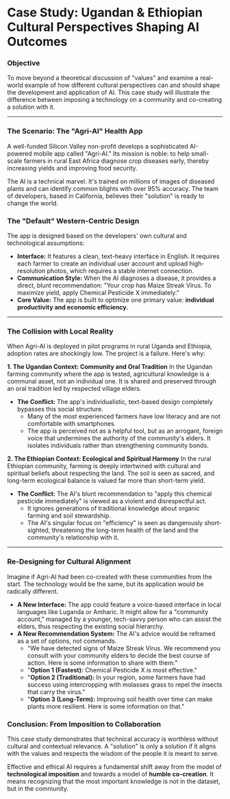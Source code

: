 # Case Study: Ugandan & Ethiopian Cultural Perspectives Shaping AI Outcomes

### Objective
To move beyond a theoretical discussion of "values" and examine a real-world example of how different cultural perspectives can and should shape the development and application of AI. This case study will illustrate the difference between imposing a technology on a community and co-creating a solution with it.

---

### The Scenario: The "Agri-AI" Health App
A well-funded Silicon Valley non-profit develops a sophisticated AI-powered mobile app called "Agri-AI." Its mission is noble: to help small-scale farmers in rural East Africa diagnose crop diseases early, thereby increasing yields and improving food security.

The AI is a technical marvel. It's trained on millions of images of diseased plants and can identify common blights with over 95% accuracy. The team of developers, based in California, believes their "solution" is ready to change the world.

### The "Default" Western-Centric Design
The app is designed based on the developers' own cultural and technological assumptions:
*   **Interface:** It features a clean, text-heavy interface in English. It requires each farmer to create an individual user account and upload high-resolution photos, which requires a stable internet connection.
*   **Communication Style:** When the AI diagnoses a disease, it provides a direct, blunt recommendation: "Your crop has Maize Streak Virus. To maximize yield, apply Chemical Pesticide X immediately."
*   **Core Value:** The app is built to optimize one primary value: **individual productivity and economic efficiency.**

---

### The Collision with Local Reality
When Agri-AI is deployed in pilot programs in rural Uganda and Ethiopia, adoption rates are shockingly low. The project is a failure. Here's why:

**1. The Ugandan Context: Community and Oral Tradition**
In the Ugandan farming community where the app is tested, agricultural knowledge is a communal asset, not an individual one. It is shared and preserved through an oral tradition led by respected village elders.
*   **The Conflict:** The app's individualistic, text-based design completely bypasses this social structure.
    *   Many of the most experienced farmers have low literacy and are not comfortable with smartphones.
    *   The app is perceived not as a helpful tool, but as an arrogant, foreign voice that undermines the authority of the community's elders. It isolates individuals rather than strengthening community bonds.

**2. The Ethiopian Context: Ecological and Spiritual Harmony**
In the rural Ethiopian community, farming is deeply intertwined with cultural and spiritual beliefs about respecting the land. The soil is seen as sacred, and long-term ecological balance is valued far more than short-term yield.
*   **The Conflict:** The AI's blunt recommendation to "apply this chemical pesticide immediately" is viewed as a violent and disrespectful act.
    *   It ignores generations of traditional knowledge about organic farming and soil stewardship.
    *   The AI's singular focus on "efficiency" is seen as dangerously short-sighted, threatening the long-term health of the land and the community's relationship with it.

---

### Re-Designing for Cultural Alignment
Imagine if Agri-AI had been co-created with these communities from the start. The technology would be the same, but its application would be radically different.

*   **A New Interface:** The app could feature a voice-based interface in local languages like Luganda or Amharic. It might allow for a "community account," managed by a younger, tech-savvy person who can assist the elders, thus respecting the existing social hierarchy.
*   **A New Recommendation System:** The AI's advice would be reframed as a set of options, not commands.
    *   "We have detected signs of Maize Streak Virus. We recommend you consult with your community elders to decide the best course of action. Here is some information to share with them:"
    *   "**Option 1 (Fastest):** Chemical Pesticide X is most effective."
    *   "**Option 2 (Traditional):** In your region, some farmers have had success using intercropping with molasses grass to repel the insects that carry the virus."
    *   "**Option 3 (Long-Term):** Improving soil health over time can make plants more resilient. Here is some information on that."

### Conclusion: From Imposition to Collaboration
This case study demonstrates that technical accuracy is worthless without cultural and contextual relevance. A "solution" is only a solution if it aligns with the values and respects the wisdom of the people it is meant to serve.

Effective and ethical AI requires a fundamental shift away from the model of **technological imposition** and towards a model of **humble co-creation**. It means recognizing that the most important knowledge is not in the dataset, but in the community.

